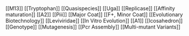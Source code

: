 [[M13]]
[[Tryptophan]]
[[Quasispecies]]
[[Uga]]
[[Replicase]]
[[Affinity maturation]]
[[A2]]
[[Piii]]
[[Major Coat]]
[[F+, Minor Coat]]
[[Evolutionary Biotechnology]]
[[Leviviridae]]
[[In Vitro Evolution]]
[[A1]]
[[Icosahedron]]
[[Genotype]]
[[Mutagenesis]]
[[Pcr Assembly]]
[[Multi-mutant Variants]]
